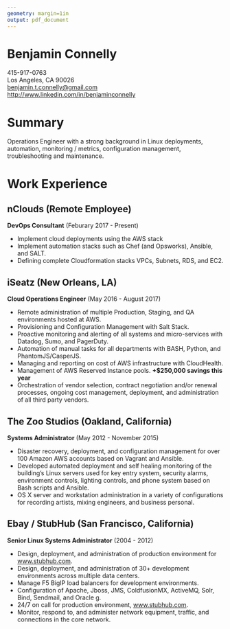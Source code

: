 ```yaml
---
geometry: margin=1in
output: pdf_document
---
```

# Benjamin Connelly

415-917-0763  
Los Angeles, CA 90026  
benjamin.t.connelly@gmail.com  
http://www.linkedin.com/in/benjaminconnelly

# Summary

Operations Engineer with a strong background in Linux deployments, automation, monitoring / metrics, configuration management, troubleshooting and maintenance.

# Work Experience

## nClouds (Remote Employee)
**DevOps Consultant** (Feburary 2017 - Present)

- Implement cloud deployments using the AWS stack
- Implement automation stacks such as Chef (and Opsworks), Ansible, and SALT. 
- Defining complete Cloudformation stacks VPCs, Subnets, RDS, and EC2. 

## iSeatz (New Orleans, LA)
**Cloud Operations Engineer** (May 2016 - August 2017)

- Remote administration of multiple Production, Staging, and QA environments hosted at AWS.
- Provisioning and Configuration Management with Salt Stack. 
- Proactive monitoring and alerting of all systems and micro-services with Datadog, Sumo, and PagerDuty.
- Automation of manual tasks for all departments with BASH, Python, and PhantomJS/CasperJS.
- Managing and reporting on cost of AWS infrastructure with CloudHealth.
- Management of AWS Reserved Instance pools. **+$250,000 savings this year** 
- Orchestration of vendor selection, contract negotiation and/or renewal processes, ongoing cost management, deployment, and administration of all third party vendors.

## The Zoo Studios (Oakland, California)

**Systems Administrator** (May 2012 - November 2015)

- Disaster recovery, deployment, and configuration management for over 100 Amazon AWS accounts based on Vagrant and Ansible.
- Developed automated deployment and self healing monitoring of the building’s Linux servers used for key entry system, security alarms, environment controls, lighting controls, and phone system based on Bash scripts and Ansible.
- OS X server and workstation administration in a variety of configurations for recording artists, mixing engineers, and business personal.

## Ebay / StubHub (San Francisco, California)

**Senior Linux Systems Administrator** (2004 - 2012)

- Design, deployment, and administration of production environment for www.stubhub.com.
- Design, deployment, and administration of 30+ development environments across multiple data centers.
- Manage F5 BigIP load balancers for development environments.
- Configuration of  Apache, Jboss, JMS, ColdfusionMX, ActiveMQ, Solr, Bind, Sendmail, and Oracle g.
- 24/7 on call for production environment, www.stubhub.com.
- Monitor, respond to, and administer network equipment, traffic, and connections in the core network.
